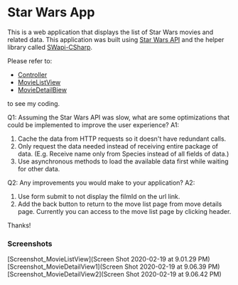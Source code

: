 # Star Wars App

This is a web application that displays the list of Star Wars movies and related data.
This application was built using [Star Wars API](https://swapi.com/) and the helper library called [SWapi-CSharp](https://github.com/M-Yankov/SWapi-CSharp).

Please refer to:
* [Controller](Controllers/FilmsController.cs)
* [MovieListView](Views/Films/Index.cshtml)
* [MovieDetailBiew](Views/Films/Details.cshtml)

to see my coding.

Q1: Assuming the Star Wars API was slow, what are some optimizations that could be implemented to improve the user experience?
A1: 
1) Cache the data from HTTP requests so it doesn't have redundant calls.
2) Only request the data needed instead of receiving entire package of data. (E.g. Receive name only from Species instead of all fields of data.)
2) Use asynchronous methods to load the available data first while waiting for other data.

Q2: Any improvements you would make to your application?
A2: 
1) Use form submit to not display the filmId on the url link.
2) Add the back button to return to the move list page from move details page. Currently you can access to the move list page by clicking header.

Thanks!

### Screenshots
[Screenshot_MovieListView](Screen Shot 2020-02-19 at 9.01.29 PM)
[Screenshot_MovieDetailView1](Screen Shot 2020-02-19 at 9.06.39 PM)
[Screenshot_MovieDetailView2](Screen Shot 2020-02-19 at 9.06.42 PM)

